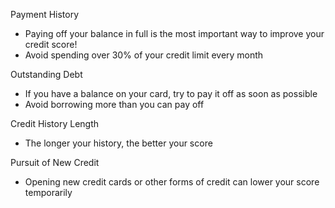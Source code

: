 Payment History
- Paying off your balance in full is the most important way to improve your credit score!
- Avoid spending over 30% of your credit limit every month

Outstanding Debt
- If you have a balance on your card, try to pay it off as soon as possible
- Avoid borrowing more than you can pay off

Credit History Length
- The longer your history, the better your score

Pursuit of New Credit
- Opening new credit cards or other forms of credit can lower your score temporarily
